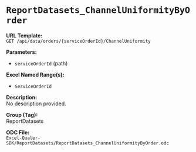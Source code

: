 # `ReportDatasets_ChannelUniformityByOrder`

**URL Template:**  
`GET /api/data/orders/{serviceOrderId}/ChannelUniformity`

**Parameters:**  
- `serviceOrderId` (path)

**Excel Named Range(s):**  
- `ServiceOrderId`

**Description:**  
No description provided.

**Group (Tag):**  
ReportDatasets

**ODC File:**  
`Excel-Qualer-SDK/ReportDatasets/ReportDatasets_ChannelUniformityByOrder.odc`
